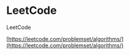 # LeetCode
LeetCode

[https://leetcode.com/problemset/algorithms/](https://leetcode.com/problemset/algorithms/)